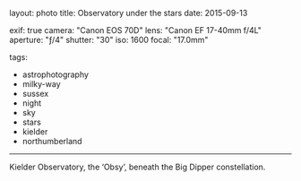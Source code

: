 layout: photo
title: Observatory under the stars
date: 2015-09-13

exif: true
camera: "Canon EOS 70D"
lens: "Canon EF 17-40mm f/4L"
aperture: "ƒ/4"
shutter: "30"
iso: 1600
focal: "17.0mm"

tags:
  - astrophotography
  - milky-way
  - sussex
  - night
  - sky
  - stars
  - kielder
  - northumberland
---

Kielder Observatory, the ‘Obsy’, beneath the Big Dipper constellation.
